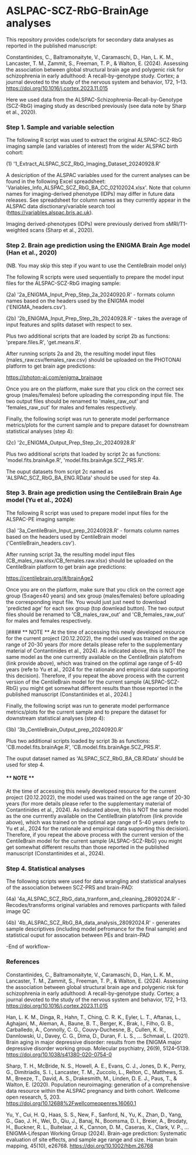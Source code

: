 # ASLPAC-SCZ-RbG-BrainAge analyses

This repository provides code/scripts for secondary data analyses as reported in the published manuscript: 

Constantinides, C., Baltramonaityte, V., Caramaschi, D., Han, L. K. M., Lancaster, T. M., Zammit, S., Freeman, T. P., & Walton, E. (2024). Assessing the association between global structural brain age and polygenic risk for schizophrenia in early adulthood: A recall-by-genotype study. Cortex; a journal devoted to the study of the nervous system and behavior, 172, 1–13. https://doi.org/10.1016/j.cortex.2023.11.015

Here we used data from the ALSPAC-Schizophrenia-Recall-by-Genotype (SCZ-RbG) imaging study as described previously (see data note by Sharp et al., 2020). 

### Step 1. Sample and variable selection

The following R script was used to extract the original ALSPAC-SCZ-RbG imaging sample (and variables of interest) from the wider ALSPAC birth cohort: 

(1) '1_Extract_ALSPAC_SCZ_RbG_Imaging_Dataset_20240928.R'

A desicription of the ALSPAC variables used for the current analyses can be found in the following Excel spreadsheet: 'Variables_Info_ALSPAC_SCZ_RbG_BA_CC_02102024.xlsx'. Note that column names for imaging-derived phenotype (IDPs) may differ in future data releases. See spreadsheet for column names as they currently appear in the ALSPAC data disctionary/variable search tool (https://variables.alspac.bris.ac.uk).

Imaging derived-phenotypes (IDPs) were previously derived from sMRI/T1-weighted scans (Sharp et al., 2020). 

### Step 2. Brain age prediction using the ENIGMA Brain Age model (Han et al., 2020) 
(NB. You may skip this step if you want to use the CentileBrain model only)

The following R scripts were used sequentially to prepare the model input files for the ALSPAC-SCZ-RbG imaging sample:

(2a) '2a_ENIGMA_Input_Prep_Step_2a_20240920.R' - formats column names based on the headers used by the ENIGMA model ('ENIGMA_headers.csv'). 

(2b) '2b_ENIGMA_Input_Prep_Step_2b_20240928.R' - takes the average of input features and splits dataset with respect to sex. 

Plus two additional scripts that are loaded by script 2b as functions:
'prepare.files.R',
'get.means.R'.

After running scripts 2a and 2b, the resulting model input files (males_raw.csv/females_raw.csv) should be uploaded on the PHOTONAI platform to get brain age predictions: 

https://photon-ai.com/enigma_brainage

Once you are on the platform, make sure that you click on the correct sex group (males/females) before uploading the corresponding input file. The two output files should be renamed to 'males_raw_out' and 'females_raw_out' for males and females respectively. 

Finally, the following script was run to generate model performance metrics/plots for the current sample and to prepare dataset for downstream statistical analyses (step 4):

(2c) '2c_ENIGMA_Output_Prep_Step_2c_20240928.R'

Plus two additional scripts that loaded by script 2c as functions: 'model.fits.brainAge.R', 
'model.fits.brainAge.SCZ_PRS.R'.

The ouput datasets from script 2c named as 'ALSPAC_SCZ_RbG_BA_ENG.RData' should be used for step 4a. 

### Step 3. Brain age prediction using the CentileBrain Brain Age model (Yu et al., 2024)

The following R script was used to prepare model input files for the ALSPAC-PE imaging sample:

(3a) '3a_CentileBrain_Input_prep_20240928.R' -  formats column names based on the headers used by CentileBrain model ('CentileBrain_headers.csv'). 

After running script 3a, the resulting model input files (CB_males_raw.xlsx/CB_females.raw.xlsx) should be uploaded on the CentileBrain platform to get brain age predictions: 

https://centilebrain.org/#/brainAge2

Once you are on the platform, make sure that you click on the correct age group (5≤age≤40 years) and sex group (males/females) before uploading the corresponding input file. You would just just need to download 'predicted age' for each sex group (top downlead button). The two output files should be renamed to 'CB_males_raw_out' and 'CB_females_raw_out' for males and females respectively. 

[#### ** NOTE **
At the time of accessing this newly developed resource for the current project (20.12.2022), the model used was trained on the age range of 20-30 years (for more details please refer to the supplementary material of Contantinides et al., 2024). As indicated above, this is NOT the same model as the one currrently available on the CentileBrain platofrom (link provide above), which was trained on the optimal age range of 5-40 years (refe to Yu et al., 2024 for the rationale and empirical data supporting this decision). Therefore, if you repeat the above process with the current version of the CentileBrain model for the current sample (ALSPAC-SCZ-RbG) you might get somewhat different results than those reported in the published manuscript (Constantinides et al., 2024).]

Finally, the following script was run to generate model performance metrics/plots for the current sample and to prepare the dataset for downstream statistical analyses (step 4):

(3b) '3b_CentileBrain_Output_prep_20240920.R'

Plus two additional scripts loaded by script 3b as functions: 'CB.model.fits.brainAge.R', 
'CB.model.fits.brainAge.SCZ_PRS.R'.

The ouput dataset named as 'ALSPAC_SCZ_RbG_BA_CB.RData' should be used for step 4. 

#### ** NOTE **
At the time of accessing this newly developed resource for the current project (20.12.2022), the model used was trained on the age range of 20-30 years (for more details please refer to the supplementary material of Contantinides et al., 2024). As indicated above, this is NOT the same model as the one currrently available on the CentileBrain platofrom (link provide above), which was trained on the optimal age range of 5-40 years (refe to Yu et al., 2024 for the rationale and empirical data supporting this decision). Therefore, if you repeat the above process with the current version of the CentileBrain model for the current sample (ALSPAC-SCZ-RbG) you might get somewhat different results than those reported in the published manuscript (Constantinides et al., 2024). 

### Step 4. Statistical analyses

The following scripts were used for data wrangling and statistical analyses of the association between SCZ-PRS and brain-PAD: 

(4a) '4a_ALSPAC_SCZ_RbG_data_tranform_and_cleaning_28092024.R' - Recodes/transforms original variables and removes particpants with failed image QC

(4b) '4b_ALSPAC_SCZ_RbG_BA_data_analysis_28092024.R' - generates sample descriptives (including model pefromance for the final sample) and statistical ouput for assocation between PEs and brain-PAD

-End of workflow-

### References

Constantinides, C., Baltramonaityte, V., Caramaschi, D., Han, L. K. M., Lancaster, T. M., Zammit, S., Freeman, T. P., & Walton, E. (2024). Assessing the association between global structural brain age and polygenic risk for schizophrenia in early adulthood: A recall-by-genotype study. Cortex; a journal devoted to the study of the nervous system and behavior, 172, 1–13. https://doi.org/10.1016/j.cortex.2023.11.015

Han, L. K. M., Dinga, R., Hahn, T., Ching, C. R. K., Eyler, L. T., Aftanas, L., Aghajani, M., Aleman, A., Baune, B. T., Berger, K., Brak, I., Filho, G. B., Carballedo, A., Connolly, C. G., Couvy-Duchesne, B., Cullen, K. R., Dannlowski, U., Davey, C. G., Dima, D., Duran, F. L. S., … Schmaal, L. (2021). Brain aging in major depressive disorder: results from the ENIGMA major depressive disorder working group. Molecular psychiatry, 26(9), 5124–5139. https://doi.org/10.1038/s41380-020-0754-0

Sharp, T. H., McBride, N. S., Howell, A. E., Evans, C. J., Jones, D. K., Perry, G., Dimitriadis, S. I., Lancaster, T. M., Zuccolo, L., Relton, C., Matthews, S. M., Breeze, T., David, A. S., Drakesmith, M., Linden, D. E. J., Paus, T., & Walton, E. (2020). Population neuroimaging: generation of a comprehensive data resource within the ALSPAC pregnancy and birth cohort. Wellcome open research, 5, 203. https://doi.org/10.12688%2Fwellcomeopenres.16060.1

Yu, Y., Cui, H. Q., Haas, S. S., New, F., Sanford, N., Yu, K., Zhan, D., Yang, G., Gao, J. H., Wei, D., Qiu, J., Banaj, N., Boomsma, D. I., Breier, A., Brodaty, H., Buckner, R. L., Buitelaar, J. K., Cannon, D. M., Caseras, X., Clark, V. P., … ENIGMA‐Lifespan Working Group (2024). Brain-age prediction: Systematic evaluation of site effects, and sample age range and size. Human brain mapping, 45(10), e26768. https://doi.org/10.1002/hbm.26768
